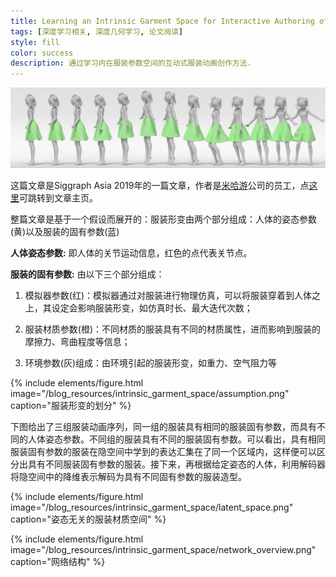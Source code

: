 ```yaml
---
title: Learning an Intrinsic Garment Space for Interactive Authoring of Garment Animation
tags: [深度学习相关, 深度几何学习, 论文阅读]
style: fill
color: success
description: 通过学习内在服装参数空间的互动式服装动画创作方法.
---
```



![alt text](/blog_resources/intrinsic_garment_space/banner.png "banner")

这篇文章是Siggraph Asia 2019年的一篇文章，作者是[米哈游](https://www.mihayo.com/)公司的员工，点[这里](http://geometry.cs.ucl.ac.uk/projects/2019/garment_authoring/)可跳转到文章主页。

整篇文章是基于一个假设而展开的：服装形变由两个部分组成：人体的姿态参数(黄)以及服装的固有参数(蓝)

**人体姿态参数:** 即人体的关节运动信息，红色的点代表关节点。

**服装的固有参数:** 由以下三个部分组成：

 1. 模拟器参数(红)：模拟器通过对服装进行物理仿真，可以将服装穿着到人体之上，其设定会影响服装形变，如仿真时长、最大迭代次数；

 2. 服装材质参数(橙)：不同材质的服装具有不同的材质属性，进而影响到服装的摩擦力、弯曲程度等信息；
 
 3. 环境参数(灰)组成：由环境引起的服装形变，如重力、空气阻力等


{% include elements/figure.html image="/blog_resources/intrinsic_garment_space/assumption.png" caption="服装形变的划分" %}

下图给出了三组服装动画序列，同一组的服装具有相同的服装固有参数，而具有不同的人体姿态参数。不同组的服装具有不同的服装固有参数。可以看出，具有相同服装固有参数的服装在隐空间中学到的表达汇集在了同一个区域内，这样便可以区分出具有不同服装固有参数的服装。接下来，再根据给定姿态的人体，利用解码器将隐空间中的降维表示解码为具有不同固有参数的服装造型。


{% include elements/figure.html image="/blog_resources/intrinsic_garment_space/latent_space.png" caption="姿态无关的服装材质空间" %}

{% include elements/figure.html image="/blog_resources/intrinsic_garment_space/network_overview.png" caption="网络结构" %}